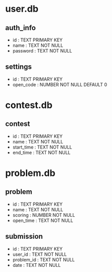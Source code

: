 # user.db
## auth_info
- id : TEXT PRIMARY KEY
- name : TEXT NOT NULL
- password : TEXT NOT NULL

## settings
- id : TEXT PRIMARY KEY
- open_code : NUMBER NOT NULL DEFAULT 0

# contest.db
## contest
- id : TEXT PRIMARY KEY
- name : TEXT NOT NULL
- start_time : TEXT NOT NULL
- end_time : TEXT NOT NULL

# problem.db
## problem
- id : TEXT PRIMARY KEY
- name : TEXT NOT NULL
- scoring : NUMBER NOT NULL
- open_time : TEXT NOT NULL

## submission
- id : TEXT PRIMARY KEY
- user_id : TEXT NOT NULL
- problem_id : TEXT NOT NULL
- date : TEXT NOT NULL

